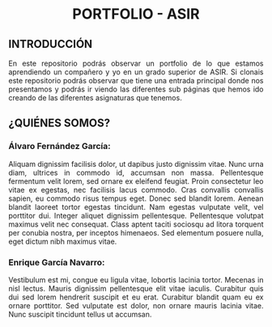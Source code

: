 # <h1 align="center"><strong>PORTFOLIO - ASIR</strong></h1>

## <h2 align="left"><strong>INTRODUCCIÓN</strong></h2>
<p align="justify">
    En este repositorio podrás observar un portfolio de lo que estamos aprendiendo un compañero y yo en un grado superior de ASIR.  
    Si clonais este repositorio podrás observar que tiene una entrada principal donde nos presentamos y podrás ir viendo las diferentes sub páginas que hemos ido creando de las diferentes asignaturas que tenemos.
</p>

## <h2 align="left"><strong>¿QUIÉNES SOMOS?</strong></h2>

### <h3 align="left"><strong>Álvaro Fernández García:</strong></h3>
<p align="justify">
    Aliquam dignissim facilisis dolor, ut dapibus justo dignissim vitae. Nunc urna diam, ultrices in commodo id, accumsan non massa. Pellentesque fermentum velit lorem,     sed ornare ex eleifend feugiat. Proin consectetur leo vitae ex egestas, nec facilisis lacus commodo. Cras convallis convallis sapien, eu commodo risus tempus eget.       Donec sed blandit lorem. Aenean blandit laoreet tortor egestas tincidunt. Nam egestas vulputate velit, vel porttitor dui. Integer aliquet dignissim pellentesque.         Pellentesque volutpat maximus velit nec consequat. Class aptent taciti sociosqu ad litora torquent per conubia nostra, per inceptos himenaeos. Sed elementum posuere     nulla, eget dictum nibh maximus vitae.
</p>

### <h3 align="left"><strong>Enrique García Navarro:</strong></h3>
<p align="justify">
    Vestibulum est mi, congue eu ligula vitae, lobortis lacinia tortor. Mecenas in nisl lectus. Mauris dignissim pellentesque elit vitae iaculis. Curabitur quis dui sed     lorem hendrerit suscipit et eu erat. Curabitur blandit quam eu ex ornare porttitor. Sed vulputate est dolor, non ornare mauris lacinia vitae. Nunc suscipit tincidunt     tellus ut accumsan.
</p>
